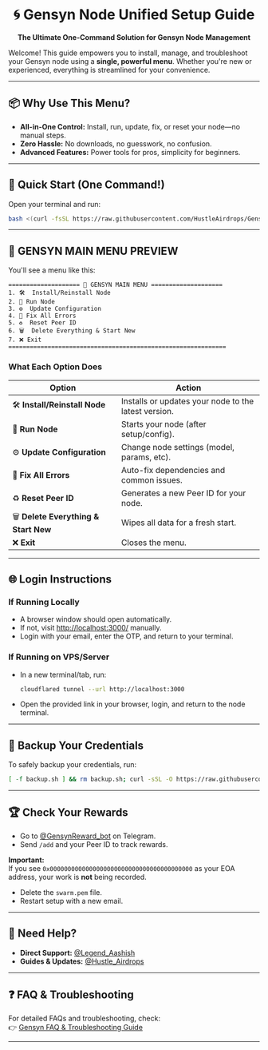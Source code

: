 <div align="center">

# 🌀 Gensyn Node Unified Setup Guide

**The Ultimate One-Command Solution for Gensyn Node Management**

</div>

Welcome! This guide empowers you to install, manage, and troubleshoot your Gensyn node using a **single, powerful menu**. Whether you're new or experienced, everything is streamlined for your convenience.

---

## 📦 Why Use This Menu?

- **All-in-One Control:** Install, run, update, fix, or reset your node—no manual steps.
- **Zero Hassle:** No downloads, no guesswork, no confusion.
- **Advanced Features:** Power tools for pros, simplicity for beginners.

---

## 🚀 Quick Start (One Command!)

Open your terminal and run:

```bash
bash <(curl -fsSL https://raw.githubusercontent.com/HustleAirdrops/Gensyn-Advanced-Solutions/main/menu.sh)
```

---

## 🧠 GENSYN MAIN MENU PREVIEW

You'll see a menu like this:

```text
==================== 🧠 GENSYN MAIN MENU ====================
1. 🛠  Install/Reinstall Node
2. 🚀 Run Node
3. ⚙️  Update Configuration
4. 🔧 Fix All Errors
5. ♻️  Reset Peer ID
6. 🗑️  Delete Everything & Start New
7. ❌ Exit
=============================================================
```

### **What Each Option Does**

| Option | Action |
|--------|--------|
| 🛠 **Install/Reinstall Node** | Installs or updates your node to the latest version. |
| 🚀 **Run Node** | Starts your node (after setup/config). |
| ⚙️ **Update Configuration** | Change node settings (model, params, etc). |
| 🔧 **Fix All Errors** | Auto-fix dependencies and common issues. |
| ♻️ **Reset Peer ID** | Generates a new Peer ID for your node. |
| 🗑️ **Delete Everything & Start New** | Wipes all data for a fresh start. |
| ❌ **Exit** | Closes the menu. |

---

## 🌐 Login Instructions

### **If Running Locally**

- A browser window should open automatically.
- If not, visit [http://localhost:3000/](http://localhost:3000/) manually.
- Login with your email, enter the OTP, and return to your terminal.

### **If Running on VPS/Server**

- In a new terminal/tab, run:
    ```bash
    cloudflared tunnel --url http://localhost:3000
    ```
- Open the provided link in your browser, login, and return to the node terminal.

---

## 🔐 Backup Your Credentials

To safely backup your credentials, run:

```bash
[ -f backup.sh ] && rm backup.sh; curl -sSL -O https://raw.githubusercontent.com/zunxbt/gensyn-testnet/main/backup.sh && chmod +x backup.sh && ./backup.sh
```

---

## 🏆 Check Your Rewards

- Go to [@GensynReward_bot](https://t.me/GensynReward_bot) on Telegram.
- Send `/add` and your Peer ID to track rewards.

**Important:**  
If you see `0x0000000000000000000000000000000000000000` as your EOA address, your work is **not** being recorded.
- Delete the `swarm.pem` file.
- Restart setup with a new email.

---

## 💬 Need Help?

- **Direct Support:** [@Legend_Aashish](https://t.me/Legend_Aashish)
- **Guides & Updates:** [@Hustle_Airdrops](https://t.me/Hustle_Airdrops)

---

## ❓ FAQ & Troubleshooting

For detailed FAQs and troubleshooting, check:  
👉 [Gensyn FAQ & Troubleshooting Guide](./gensyn-faq-troubleshooting.md)

---
